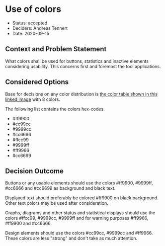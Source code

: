 # Use of colors

* Status: accepted
* Deciders: Andreas Tennert
* Date: 2020-09-15

## Context and Problem Statement

What colors shall be used for buttons, statistics and inactive elements considering usability. This concerns first and
foremost the tool applications.

## Considered Options

Base for decisions on any color distribution is [the color table shown in this linked image][1] with 8 colors.

The following list contains the colors hex-codes.
* #ff9900
* #cc99cc
* #9999cc
* #cc6666
* #ffcc99
* #9999ff
* #ff9966
* #cc6699

## Decision Outcome

Buttons or any usable elements should use the colors #ff9900, #9999ff, #cc6666 and #cc6699 as background and black text.

Displayed text should preferably be colored #ff9900 on black background. Other text colors may be used after consideration.

Graphs, diagrams and other status and statistical displays should use the colors #ffcc99, #9999cc, #9999ff and for warning purposes #ff9966, #ff9900 and #cc6666.

Design elements should use the colors #cc99cc, #9999cc and #ff9966. These colors are less "strong" and don't take as much attention.

[1]: http://mrbsdomain.com/gallery/var/albums/repository/lcars_colors.gif
